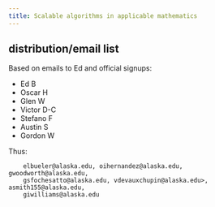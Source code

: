 ```yaml
---
title: Scalable algorithms in applicable mathematics
---
```


## distribution/email list

Based on emails to Ed and official signups:

  * Ed B
  * Oscar H
  * Glen W
  * Victor D-C
  * Stefano F
  * Austin S
  * Gordon W

Thus:

        elbueler@alaska.edu, oihernandez@alaska.edu, gwoodworth@alaska.edu,
        gsfochesatto@alaska.edu, vdevauxchupin@alaska.edu>, asmith155@alaska.edu,
        giwilliams@alaska.edu
